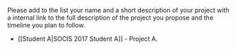 Please add to the list your name and a short description of your project with a
internal link to the full description of the project you propose and the
timeline you plan to follow.

* [[Student A|SOCIS 2017 Student A]] - Project A.
